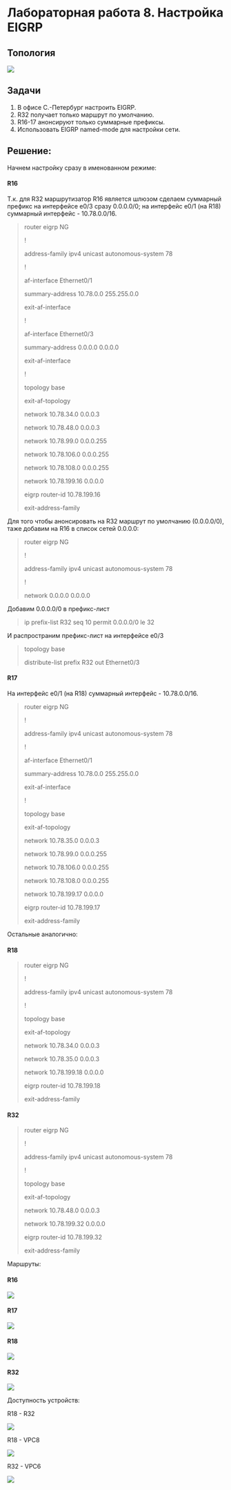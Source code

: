 ﻿<h1> Лабораторная работа 8. Настройка EIGRP </h1> 

<h2> Топология </h2>
<img src=https://github.com/Avasekho/otus-networks-pro/blob/main/labs/lab08/topology-lab08.png>

<h2> Задачи </h2>

<ol>
  <li> В офисе С.-Петербург настроить EIGRP. </li>
  <li> R32 получает только маршрут по умолчанию. </li>
  <li> R16-17 анонсируют только суммарные префиксы. </li>
  <li> Использовать EIGRP named-mode для настройки сети. </li>
</ol>

<h2> Решение: </h2>

<p>Начнем настройку сразу в именованном режиме:</p>

<h4>R16</h4>

<p>Т.к. для R32 маршрутизатор R16 является шлюзом сделаем суммарный префикс на интерфейсе e0/3 сразу 0.0.0.0/0; 
на интерфейс e0/1 (на R18) суммарный интерфейс - 10.78.0.0/16.</p>

<blockquote>
<p>router eigrp NG</p>
<p> !</p>
<p> address-family ipv4 unicast autonomous-system 78</p>
<p>  !</p>
<p>  af-interface Ethernet0/1</p>
<p>   summary-address 10.78.0.0 255.255.0.0</p>
<p>  exit-af-interface</p>
<p>  !</p>
<p>  af-interface Ethernet0/3</p>
<p>   summary-address 0.0.0.0 0.0.0.0</p>
<p>  exit-af-interface</p>
<p>  !</p>
<p>  topology base</p>
<p>  exit-af-topology</p>
<p>  network 10.78.34.0 0.0.0.3</p>
<p>  network 10.78.48.0 0.0.0.3</p>
<p>  network 10.78.99.0 0.0.0.255</p>
<p>  network 10.78.106.0 0.0.0.255</p>
<p>  network 10.78.108.0 0.0.0.255</p>
<p>  network 10.78.199.16 0.0.0.0</p>
<p>  eigrp router-id 10.78.199.16</p>
<p> exit-address-family</p>
</blockquote>

<p>Для того чтобы анонсировать на R32 маршрут по умолчанию (0.0.0.0/0), таже добавим на R16 в список сетей 0.0.0.0:</p>

<blockquote>
<p>router eigrp NG</p>
<p> !</p>
<p> address-family ipv4 unicast autonomous-system 78</p>
<p>  !</p>
<p>  network 0.0.0.0 0.0.0.0</p>
</blockquote>

<p>Добавим 0.0.0.0/0 в префикс-лист</p>

<blockquote>
<p>ip prefix-list R32 seq 10 permit 0.0.0.0/0 le 32</p>
</blockquote>

<p>И распространим префикс-лист на интерфейсе e0/3</p>

<blockquote>
<p>topology base</p>
<p> distribute-list prefix R32 out Ethernet0/3</p>
</blockquote>

<h4>R17</h4>

<p>На интерфейс e0/1 (на R18) суммарный интерфейс - 10.78.0.0/16.</p>

<blockquote>
<p> router eigrp NG</p>
<p> !</p>
<p> address-family ipv4 unicast autonomous-system 78</p>
<p>  !</p>
<p>  af-interface Ethernet0/1</p>
<p>   summary-address 10.78.0.0 255.255.0.0</p>
<p>  exit-af-interface</p>
<p>  !</p>
<p>  topology base</p>
<p>  exit-af-topology</p>
<p>  network 10.78.35.0 0.0.0.3</p>
<p>  network 10.78.99.0 0.0.0.255</p>
<p>  network 10.78.106.0 0.0.0.255</p>
<p>  network 10.78.108.0 0.0.0.255</p>
<p>  network 10.78.199.17 0.0.0.0</p>
<p>  eigrp router-id 10.78.199.17</p>
<p> exit-address-family</p>
</blockquote>

<p>Остальные аналогично:</p>

<h4>R18</h4>

<blockquote>
<p>router eigrp NG</p>
<p> !</p>
<p> address-family ipv4 unicast autonomous-system 78</p>
<p>  !</p>
<p>  topology base</p>
<p>  exit-af-topology</p>
<p>  network 10.78.34.0 0.0.0.3</p>
<p>  network 10.78.35.0 0.0.0.3</p>
<p>  network 10.78.199.18 0.0.0.0</p>
<p>  eigrp router-id 10.78.199.18</p>
<p> exit-address-family</p>
</blockquote>

<h4>R32</h4>

<blockquote>
<p>router eigrp NG</p>
<p> !</p>
<p> address-family ipv4 unicast autonomous-system 78</p>
<p>  !</p>
<p>  topology base</p>
<p>  exit-af-topology</p>
<p>  network 10.78.48.0 0.0.0.3</p>
<p>  network 10.78.199.32 0.0.0.0</p>
<p>  eigrp router-id 10.78.199.32</p>
<p> exit-address-family</p>
</blockquote>

<p>Маршруты:</p>

<h4>R16</h4>
<img src=https://github.com/Avasekho/otus-networks-pro/blob/main/labs/lab08/r16_routes.png>

<h4>R17</h4>
<img src=https://github.com/Avasekho/otus-networks-pro/blob/main/labs/lab08/r17_routes.png>

<h4>R18</h4>
<img src=https://github.com/Avasekho/otus-networks-pro/blob/main/labs/lab08/r18_routes.png>

<h4>R32</h4>
<img src=https://github.com/Avasekho/otus-networks-pro/blob/main/labs/lab08/r32_routes.png>


<p>Доступность устройств:</p>

<p>R18 - R32</p>
<img src=https://github.com/Avasekho/otus-networks-pro/blob/main/labs/lab08/ping_r32.png>

<p>R18 - VPC8</p>
<img src=https://github.com/Avasekho/otus-networks-pro/blob/main/labs/lab08/ping_vpc8.png>

<p>R32 - VPC6</p>
<img src=https://github.com/Avasekho/otus-networks-pro/blob/main/labs/lab08/ping_vpc6.png>
